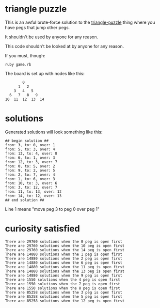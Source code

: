 triangle puzzle
===============

This is an awful brute-force solution to the [triangle-puzzle](http://www.officeplayground.com/Assets/ProductPreview/pi3000-3199/3174_peggame_1.jpg) thing where
you have pegs that jump other pegs. 

It shouldn't be used by anyone for any reason.

This code shouldn't be looked at by anyone for any reason. 

If you must, though:

    ruby game.rb

The board is set up with nodes like this:

            0
          1   2
        3   4   5
      6   7   8   9
    10  11  12  13  14  
    
    
solutions
=========

Generated solutions will look something like this: 

    ## begin solution ##
    from: 3, to: 0, over: 1
    from: 5, to: 3, over: 4
    from: 13, to: 4, over: 8
    from: 6, to: 1, over: 3
    from: 12, to: 3, over: 7
    from: 0, to: 5, over: 2
    from: 9, to: 2, over: 5
    from: 2, to: 7, over: 4
    from: 1, to: 6, over: 3
    from: 10, to: 3, over: 6
    from: 3, to: 12, over: 7
    from: 11, to: 13, over: 12
    from: 14, to: 12, over: 13
    ## end solution ##
    
Line 1 means "move peg 3 to peg 0 over peg 1"

curiosity satisfied
===================

    There are 29760 solutions when the 0 peg is open first
    There are 29760 solutions when the 10 peg is open first
    There are 29760 solutions when the 14 peg is open first
    There are 14880 solutions when the 1 peg is open first
    There are 14880 solutions when the 2 peg is open first
    There are 14880 solutions when the 6 peg is open first
    There are 14880 solutions when the 11 peg is open first
    There are 14880 solutions when the 13 peg is open first
    There are 14880 solutions when the 9 peg is open first
    There are 1550 solutions when the 4 peg is open first
    There are 1550 solutions when the 7 peg is open first
    There are 1550 solutions when the 8 peg is open first
    There are 85258 solutions when the 3 peg is open first
    There are 85258 solutions when the 5 peg is open first
    There are 85258 solutions when the 12 peg is open first

